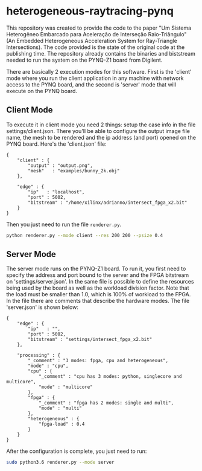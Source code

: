 # heterogeneous-raytracing-pynq

This repository was created to provide the code to the paper "Um Sistema Heterogêneo Embarcado para
Aceleração de Interseção Raio-Triângulo" (An Embedded Heterogeneous Acceleration System for Ray-Triangle Intersections). The code provided is the state of the original code at the publishing time. 
The repository already contains the binaries and biststream needed to run the system on the PYNQ-Z1 board from Digilent.

There are basically 2 execution modes for this software. First is the 'client' mode where you run the client application in any machine with network access to the PYNQ board, and  the second is 'server' mode that will execute on the PYNQ board.

## Client Mode

To execute it in client mode you need 2 things: setup the case info in the file settings/client.json. There you'll be able to configure the output image file name, the mesh to be rendered and the ip address (and port) opened on the PYNQ board. Here's the 'client.json' file:

```
{
    "client" : {
        "output" : "output.png",
        "mesh"   : "examples/bunny_2k.obj"
    },

    "edge" : {
        "ip"   : "localhost",
        "port" : 5002,
        "bitstream" : "/home/xilinx/adrianno/intersect_fpga_x2.bit"
    }
}
```

Then you just need to run the file `renderer.py`. 

```sh
python renderer.py --mode client --res 200 200 --psize 0.4
```

## Server Mode

The server mode runs on the PYNQ-Z1 board. To run it, you first need to specify the address and port bound to the server and the FPGA bitstream on 'settings/server.json'. In the same file is possible to define the resources being used by the board as well as the workload division factor. Note that the load must be smaller than 1.0, which is 100% of  workload to the FPGA. In the file there are comments that describe the hardware modes. The file 'server.json' is shown below:

```
{
    "edge" : {
        "ip"   : "",
        "port" : 5002,
        "bitstream" : "settings/intersect_fpga_x2.bit"
    },

    "processing" : {
        "_comment" : "3 modes: fpga, cpu and heterogeneous",
        "mode" : "cpu",
        "cpu" : {
            "_comment" : "cpu has 3 modes: python, singlecore and multicore",
            "mode" : "multicore"
        },
        "fpga" : {
            "_comment" : "fpga has 2 modes: single and multi",
            "mode" : "multi"
        },
        "heterogeneous" : {
            "fpga-load" : 0.4
        }
    }
}
```



After the configuration is complete, you just need to run:

```sh
sudo python3.6 renderer.py --mode server
``` 

##
